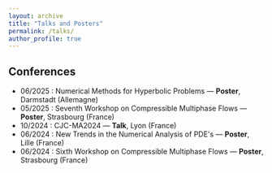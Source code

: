 ```yaml
---
layout: archive
title: "Talks and Posters"
permalink: /talks/
author_profile: true
---
```


## Conferences
- 06/2025 : Numerical Methods for Hyperbolic Problems — **Poster**, Darmstadt (Allemagne)
- 05/2025 : Seventh Workshop on Compressible Multiphase Flows — **Poster**, Strasbourg (France)
- 10/2024 : CJC-MA2024 — **Talk**, Lyon (France)
- 06/2024 : New Trends in the Numerical Analysis of PDE's — **Poster**, Lille (France)
- 06/2024 : Sixth Workshop on Compressible Multiphase Flows — **Poster**, Strasbourg (France)